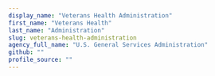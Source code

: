 ```yaml
---
display_name: "Veterans Health Administration"
first_name: "Veterans Health"
last_name: "Administration"
slug: veterans-health-administration
agency_full_name: "U.S. General Services Administration"
github: ""
profile_source: ""
---
```

